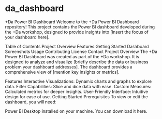 # da_dashboard
+Da Power BI Dashboard
Welcome to the +Da Power BI Dashboard repository! This project contains the Power BI dashboard developed during the +Da workshop, designed to provide insights into [insert the focus of your dashboard here].

Table of Contents
Project Overview
Features
Getting Started
Dashboard Screenshots
Usage
Contributing
License
Contact
Project Overview
The +Da Power BI Dashboard was created as part of the +Da workshop. It is designed to analyze and visualize [briefly describe the data or business problem your dashboard addresses]. The dashboard provides a comprehensive view of [mention key insights or metrics].

Features
Interactive Visualizations: Dynamic charts and graphs to explore data.
Filter Capabilities: Slice and dice data with ease.
Custom Measures: Calculated metrics for deeper insights.
User-Friendly Interface: Intuitive design for ease of use.
Getting Started
Prerequisites
To view or edit the dashboard, you will need:

Power BI Desktop installed on your machine. You can download it here.
